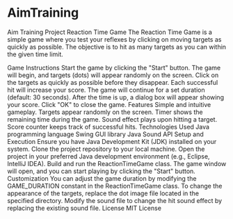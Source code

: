 # AimTraining
Aim Training Project
Reaction Time Game
The Reaction Time Game is a simple game where you test your reflexes by clicking on moving targets as quickly as possible. The objective is to hit as many targets as you can within the given time limit.

Game Instructions
Start the game by clicking the "Start" button.
The game will begin, and targets (dots) will appear randomly on the screen.
Click on the targets as quickly as possible before they disappear.
Each successful hit will increase your score.
The game will continue for a set duration (default: 30 seconds).
After the time is up, a dialog box will appear showing your score.
Click "OK" to close the game.
Features
Simple and intuitive gameplay.
Targets appear randomly on the screen.
Timer shows the remaining time during the game.
Sound effect plays upon hitting a target.
Score counter keeps track of successful hits.
Technologies Used
Java programming language
Swing GUI library
Java Sound API
Setup and Execution
Ensure you have Java Development Kit (JDK) installed on your system.
Clone the project repository to your local machine.
Open the project in your preferred Java development environment (e.g., Eclipse, IntelliJ IDEA).
Build and run the ReactionTimeGame class.
The game window will open, and you can start playing by clicking the "Start" button.
Customization
You can adjust the game duration by modifying the GAME_DURATION constant in the ReactionTimeGame class.
To change the appearance of the targets, replace the dot image file located in the specified directory.
Modify the sound file to change the hit sound effect by replacing the existing sound file.
License
MIT License
